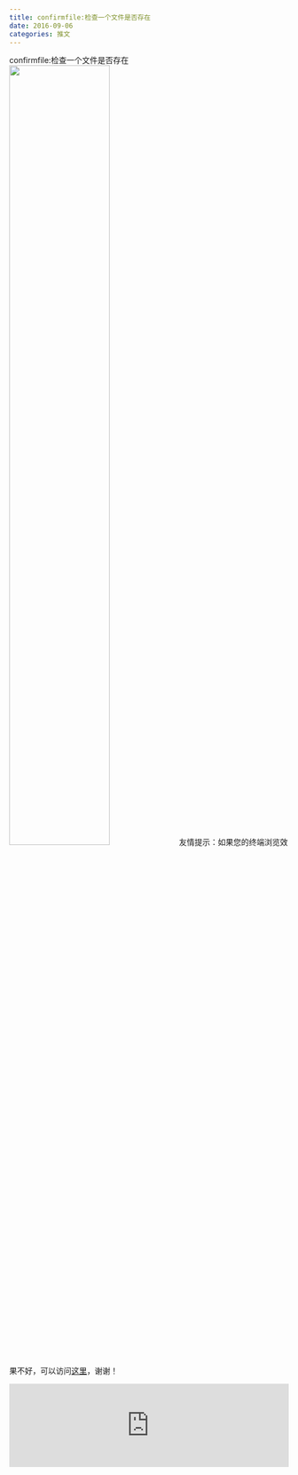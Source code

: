 ```yaml
---
title: confirmfile:检查一个文件是否存在
date: 2016-09-06
categories: 推文
---
```

confirmfile:检查一个文件是否存在
<img src="http://mmbiz.qpic.cn/mmbiz_png/ACviaWTBFxhZqUISMchIJEE7OS8Zeg4QFP4XOJwxHt5drD1L6ZZdCI3n7h4e4wsRGPpib1J0EujlJTOzI9gQBdYg/0?wx_fmt=png" style="width: 60%; height: auto;"/><!--more-->
友情提示：如果您的终端浏览效果不好，可以访问[这里](https://stata-club.github.io/stata_article/2016-09-06.html)，谢谢！
<iframe src="https://stata-club.github.io/stata_article/2016-09-06.html" id="iframepage" frameborder="0" scrolling="no" marginheight="0" marginwidth="0" width="100%" onLoad="iFrameHeight()"></iframe>
<script type="text/javascript" language="javascript">
function iFrameHeight() {
var ifm= document.getElementById("iframepage");
var subWeb = document.frames ? document.frames["iframepage"].document : ifm.contentDocument;   
if(ifm != null && subWeb != null) {
 ifm.height = subWeb.body.scrollHeight;
} 
} 
</script> 
